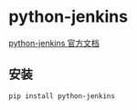 # python-jenkins

[python-jenkins 官方文档](https://python-jenkins.readthedocs.io/en/latest/index.html)

## 安装

```
pip install python-jenkins
```


